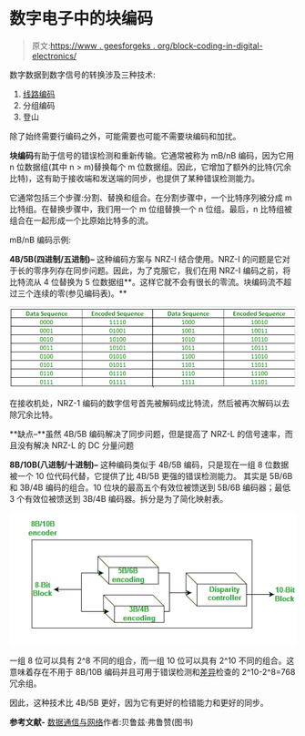 # 数字电子中的块编码

> 原文:[https://www . geesforgeks . org/block-coding-in-digital-electronics/](https://www.geeksforgeeks.org/block-coding-in-digital-electronics/)

数字数据到数字信号的转换涉及三种技术:

1.  [线路编码](https://www.geeksforgeeks.org/digital-electronics-difference-unipolar-polar-bipolar-line-coding-schemes/)
2.  分组编码
3.  登山

除了始终需要行编码之外，可能需要也可能不需要块编码和加扰。

**块编码**有助于信号的错误检测和重新传输。它通常被称为 mB/nB 编码，因为它用 n 位数据组(其中 n > m)替换每个 m 位数据组。因此，它增加了额外的比特(冗余比特)，这有助于接收端和发送端的同步，也提供了某种错误检测能力。

它通常包括三个步骤:分割、替换和组合。在分割步骤中，一个比特序列被分成 m 比特组。在替换步骤中，我们用一个 m 位组替换一个 n 位组。最后，n 比特组被组合在一起形成一个比原始比特多的流。

mB/nB 编码示例:

**4B/5B(四进制/五进制)–**
这种编码方案与 NRZ-I 结合使用。NRZ-I 的问题是它对于长的零序列存在同步问题。因此，为了克服它，我们在用 NRZ-I 编码之前，将比特流从 4 位替换为 5 位数据组**。这样它就不会有很长的零流。块编码流不超过三个连续的零(参见编码表)。**

![mB/nB](img/d7887d60665edd9406ca446ccafe3411.png)

在接收机处，NRZ-1 编码的数字信号首先被解码成比特流，然后被再次解码以去除冗余比特。

**缺点–**虽然 4B/5B 编码解决了同步问题，但是提高了 NRZ-L 的信号速率，而且没有解决 NRZ-L 的 DC 分量问题

**8B/10B(八进制/十进制)–**
这种编码类似于 4B/5B 编码，只是现在一组 8 位数据被一个 10 位代码代替，它提供了比 4B/5B 更强的错误检测能力。
其实是 5B/6B 和 3B/4B 编码的组合。10 位块的最高五个有效位被馈送到 5B/6B 编码器；最低 3 个有效位被馈送到 3B/4B 编码器。拆分是为了简化映射表。

![mB/nB](img/cb4b492b121e58185d73a426e7619904.png)

一组 8 位可以具有 2^8 不同的组合，而一组 10 位可以具有 2^10 不同的组合。这意味着存在不用于 8B/10B 编码并且可用于错误检测和[差异](https://en.wikipedia.org/wiki/8b/10b_encoding#Running_disparity)检查的 2^10-2^8=768 冗余组。

因此，这种技术比 4B/5B 更好，因为它有更好的检错能力和更好的同步。

**参考文献-**
[数据通信与网络](https://www.amazon.in/COMMUNICATIONS-NETWORKING-UPDATE-Behrouz-Forouzan/dp/0070499357?tag=googinhydr18418-21&tag=googinkenshoo-21&ascsubtag=f648c41b-4e1c-497e-9a52-031912e87d54)作者:贝鲁兹·弗鲁赞(图书)